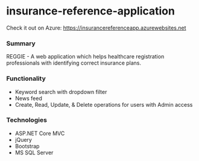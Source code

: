 # insurance-reference-application

Check it out on Azure: <a href="https://insurancereferenceapp.azurewebsites.net">https://insurancereferenceapp.azurewebsites.net</a>

### Summary
REGGIE - A web application which helps healthcare registration professionals with identifying correct insurance plans.

### Functionality
* Keyword search with dropdown filter
* News feed
* Create, Read, Update, & Delete operations for users with Admin access

### Technologies

* ASP.NET Core MVC
* jQuery
* Bootstrap
* MS SQL Server
